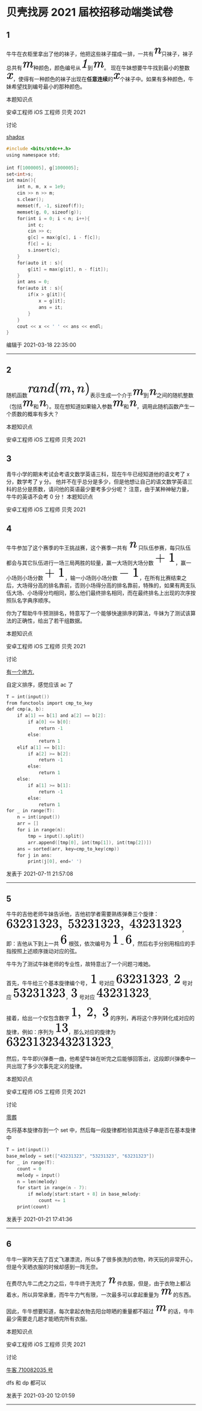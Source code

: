 # 贝壳找房 2021 届校招移动端类试卷

## 1

牛牛在衣柜里拿出了他的袜子，他把这些袜子摆成一排，一共有![](img/ff9444dc223cf935fc0b1ad7803a4598.svg)只袜子，袜子总共有![](img/d8206a8ccb330dc3eb991f61746f81b7.svg)种颜色，颜色编号从![](img/68ce9fdf374aa54893eeabe526f921e6.svg)到![](img/d8206a8ccb330dc3eb991f61746f81b7.svg)。
现在牛妹想要牛牛找到最小的整数![](img/c107bc89fb80652af2792cbfc829e7f4.svg)，使得有一种颜色的袜子出现在**任意连续**的![](img/c107bc89fb80652af2792cbfc829e7f4.svg)个袜子中。如果有多种颜色，牛妹希望找到编号最小的那种颜色。

本题知识点

安卓工程师 iOS 工程师 贝壳 2021

讨论

[shadox](https://www.nowcoder.com/profile/515677303)

```cpp
#include <bits/stdc++.h>
using namespace std;

int f[1000005], g[1000005];
set<int>s;
int main(){
    int n, m, x = 1e9;
    cin >> n >> m;
    s.clear();
    memset(f, -1, sizeof(f));
    memset(g, 0, sizeof(g));
    for(int i = 0; i < n; i++){
        int c;
        cin >> c;
        g[c] = max(g[c], i - f[c]);
        f[c] = i;
        s.insert(c);
    }
    for(auto it : s){
        g[it] = max(g[it], n - f[it]);
    }
    int ans = 0;
    for(auto it : s){
        if(x > g[it]){
            x = g[it];
            ans = it;
        }
    }
    cout << x << ' ' << ans << endl;
}

```

编辑于 2021-03-18 22:35:00

* * *

## 2

随机函数![](img/d60f8e4d1a40190b14494e0c57e1705e.svg)表示生成一个介于![](img/d8206a8ccb330dc3eb991f61746f81b7.svg)到![](img/ff9444dc223cf935fc0b1ad7803a4598.svg)之间的随机整数（包括![](img/d8206a8ccb330dc3eb991f61746f81b7.svg)和![](img/ff9444dc223cf935fc0b1ad7803a4598.svg)）。现在想知道如果输入参数![](img/d8206a8ccb330dc3eb991f61746f81b7.svg)和![](img/ff9444dc223cf935fc0b1ad7803a4598.svg)，调用此随机函数产生一个质数的概率有多大？

本题知识点

安卓工程师 iOS 工程师 贝壳 2021

## 3

青牛小学的期末考试会考语文数学英语三科，现在牛牛已经知道他的语文考了 x 分，数学考了 y 分。
他并不在乎总分是多少，但是他想让自己的语文数学英语三科的总分是质数，请问他的英语最少要考多少分呢？
注意，由于某种神秘力量，牛牛的英语不会考 0 分！ 本题知识点

安卓工程师 iOS 工程师 贝壳 2021

## 4

牛牛参加了这个赛季的牛王挑战赛，这个赛季一共有 ![](img/ff9444dc223cf935fc0b1ad7803a4598.svg) 只队伍参赛，每只队伍都会与其它队伍进行一场三局两胜的较量，赢一大场则大场分数 ![](img/2344e4ffa6d5310823c491828f8525bd.svg)，赢一小场则小场分数 ![](img/2344e4ffa6d5310823c491828f8525bd.svg)，输一小场则小场分数 ![](img/ff14b03323843a7a9bd075b2288029d7.svg)，在所有比赛结束之后，大场得分高的排名靠前，否则小场得分高的排名靠前，特殊的，如果有两支队伍大场、小场得分均相同，那么他们最终排名相同，而在最终排名上出现的次序按照队名字典序顺序。

你为了帮助牛牛预测排名，特意写了一个能够快速排序的算法，牛妹为了测试该算法的正确性，给出了若干组数据。

本题知识点

安卓工程师 iOS 工程师 贝壳 2021

讨论

[有一个地方.](https://www.nowcoder.com/profile/559851324)

自定义排序，感觉应该 ac 了

```cpp
T = int(input())
from functools import cmp_to_key
def cmp(a, b):
    if a[1] == b[1] and a[2] == b[2]:
        if a[0] <= b[0]:
            return -1
        else:
            return 1
    elif a[1] == b[1]:
        if a[2] >= b[2]:
            return -1
        else:
            return 1
    else:
        if a[1] >= b[1]:
            return -1
        else:
            return 1
for _ in range(T):
    n = int(input())
    arr = []
    for i in range(n):
        tmp = input().split()
        arr.append([tmp[0], int(tmp[1]), int(tmp[2])])
    ans = sorted(arr, key=cmp_to_key(cmp))
    for j in ans:
        print(j[0], end=' ')
```

发表于 2021-07-11 21:57:08

* * *

## 5

牛牛的吉他老师牛妹告诉他，吉他初学者需要熟练弹奏三个旋律：![](img/279f3cdd53c4f057184ea3c81ee7ae4b.svg)，即：吉他从下到上一共 ![](img/000cf0b70e750ea740bb56e204685303.svg) 根弦，依次编号为 ![](img/941274f1a651e79ecf2631d2050fc180.svg) ~ ![](img/000cf0b70e750ea740bb56e204685303.svg)，然后右手分别用相应的手指按照上述顺序拨动对应的弦。

牛牛为了测试牛妹老师的专业性，故特意出了一个问题刁难她。

首先，牛牛给三个基本旋律编个号，![](img/941274f1a651e79ecf2631d2050fc180.svg) 号对应 ![](img/a9aaf151ef04d39d98cd9a971807ff40.svg)，![](img/99fe8d5e1c82f858c703c9dcd9dc04b5.svg) 号对应 ![](img/69c064391cb64b90949c2d27ba0a1a81.svg)，![](img/65b62cc7bdf20300c8610cae8f1311c5.svg) 号对应 ![](img/44d69d463d8a3e85ae198126df82bd03.svg)。

接着，给出一个仅包含数字 ![](img/562a3c0584d853422920fabdf668cba7.svg) 的序列，再将这个序列转化成对应的旋律，例如：序列为 ![](img/a751d6a018e765a7755cf53e666d2ad5.svg)，那么对应的旋律为 ![](img/6137eabf54abe752322bb833117a5bab.svg)。

然后，牛牛即兴弹奏一曲，他希望牛妹在听完之后能够回答出，这段即兴弹奏中一共出现了多少次事先定义的旋律。

本题知识点

安卓工程师 iOS 工程师 贝壳 2021

讨论

[零葬](https://www.nowcoder.com/profile/75718849)

先将基本旋律存到一个 set 中，然后每一段旋律都检验其连续子串是否在基本旋律中

```cpp
T = int(input())
base_melody = set(["43231323", "53231323", "63231323"])
for _ in range(T):
    count = 0
    melody = input()
    n = len(melody)
    for start in range(n - 7):
        if melody[start:start + 8] in base_melody:
            count += 1
    print(count)
```

发表于 2021-01-21 17:41:36

* * *

## 6

牛牛一家昨天去了百丈飞瀑漂流，所以多了很多换洗的衣物，昨天玩的非常开心，但是今天晒衣服的时候却感到一阵无奈。

在费尽九牛二虎之力之后，牛牛终于洗完了 ![](img/ff9444dc223cf935fc0b1ad7803a4598.svg) 件衣服，但是，由于衣物上都沾着水，所以异常承重，而牛牛力气有限，一次最多可以拿起重量为 ![](img/d8206a8ccb330dc3eb991f61746f81b7.svg) 的东西。

因此，牛牛想要知道，每次拿起衣物去阳台晾晒的重量都不超过 ![](img/d8206a8ccb330dc3eb991f61746f81b7.svg) 的话，牛牛最少需要走几趟才能晒完所有衣服。

本题知识点

安卓工程师 iOS 工程师 贝壳 2021

讨论

[牛客 710082035 号](https://www.nowcoder.com/profile/710082035)

dfs 和 dp 都可以

发表于 2021-03-20 12:01:59

* * *